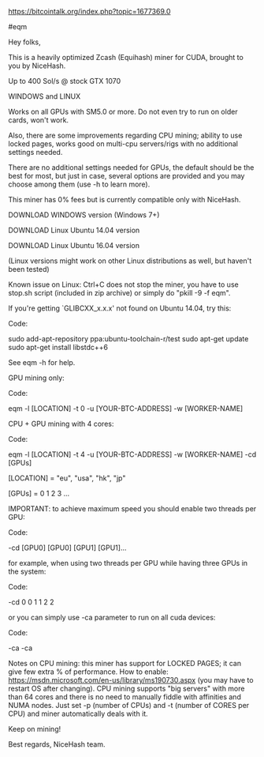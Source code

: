 https://bitcointalk.org/index.php?topic=1677369.0

#eqm

Hey folks,

This is a heavily optimized Zcash (Equihash) miner for CUDA, brought to you by NiceHash.

Up to 400 Sol/s @ stock GTX 1070

WINDOWS and LINUX

Works on all GPUs with SM5.0 or more. Do not even try to run on older cards, won't work.

Also, there are some improvements regarding CPU mining; ability to use locked pages, works good on multi-cpu servers/rigs with no additional settings needed.

There are no additional settings needed for GPUs, the default should be the best for most, but just in case, several options are provided and you may choose among them (use -h to learn more).

This miner has 0% fees but is currently compatible only with NiceHash.

DOWNLOAD WINDOWS version (Windows 7+)

DOWNLOAD Linux Ubuntu 14.04 version

DOWNLOAD Linux Ubuntu 16.04 version

(Linux versions might work on other Linux distributions as well, but haven't been tested)

Known issue on Linux: Ctrl+C does not stop the miner, you have to use stop.sh script (included in zip archive) or simply do "pkill -9 -f eqm".

If you're getting `GLIBCXX_x.x.x' not found on Ubuntu 14.04, try this:

Code:

sudo add-apt-repository ppa:ubuntu-toolchain-r/test 
sudo apt-get update
sudo apt-get install libstdc++6


See eqm -h for help.

GPU mining only:

Code:

eqm -l [LOCATION] -t 0 -u [YOUR-BTC-ADDRESS] -w [WORKER-NAME]


CPU + GPU mining with 4 cores:

Code:

eqm -l [LOCATION] -t 4 -u [YOUR-BTC-ADDRESS] -w [WORKER-NAME] -cd [GPUs]


[LOCATION] = "eu", "usa", "hk", "jp"

[GPUs] = 0 1 2 3 ...

IMPORTANT: to achieve maximum speed you should enable two threads per GPU:

Code:

-cd [GPU0] [GPU0] [GPU1] [GPU1]...


for example, when using two threads per GPU while having three GPUs in the system:

Code:

-cd 0 0 1 1 2 2


or you can simply use -ca parameter to run on all cuda devices:

Code:

-ca -ca


Notes on CPU mining: this miner has support for LOCKED PAGES; it can give few extra % of performance. How to enable: https://msdn.microsoft.com/en-us/library/ms190730.aspx (you may have to restart OS after changing). CPU mining supports "big servers" with more than 64 cores and there is no need to manually fiddle with affinities and NUMA nodes. Just set -p (number of CPUs) and -t (number of CORES per CPU) and miner automatically deals with it.

Keep on mining!


Best regards,
NiceHash team.